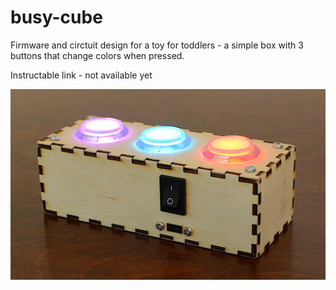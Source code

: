 # busy-cube
Firmware and circtuit design for a toy for toddlers - a simple box with 3 buttons that change colors when pressed.

Instructable link - not available yet

![Cube](/busy_box.jpg?raw=true "Open Badge")
